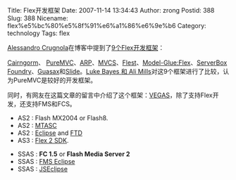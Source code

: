 Title: Flex开发框架
Date: 2007-11-14 13:34:43
Author: zrong
Postid: 388
Slug: 388
Nicename: flex%e5%bc%80%e5%8f%91%e6%a1%86%e6%9e%b6
Category: technology
Tags: flex

[Alessandro
Crugnola](http://www.sephiroth.it/)在博客中提到了[9个Flex开发框架](http://www.sephiroth.it/weblog/archives/2007/10/flex_frameworks.php)：

[Cairngorm](http://labs.adobe.com/wiki/index.php/Cairngorm)、
[PureMVC](http://www.puremvc.org/)、[ARP](http://osflash.org/projects/arp)、[MVCS](http://www.adobe.com/devnet/flex/articles/blueprint.html)、[Flest](http://code.google.com/p/flest/)、[Model-Glue:Flex](http://www.model-glue.com/flex.cfm)、[ServerBox
Foundry](http://www.servebox.com/foundry/doku.php)、[Guasax](http://www.guasax.com/)和[Slide](http://www.memorphic.com/news/)。[Luke
Bayes 和 Ali
Mills](http://patternpark.com/)对这9个框架进行了比较，认为PureMVC是较好的开发框架。

同时，有网友在这篇文章的留言中介绍了这个框架：[VEGAS](http://code.google.com/p/vegas/)，除了支持Flex开发，还支持FMS和FCS。

-   AS2 : Flash MX2004 or Flash8.
-   AS2 : [MTASC](http://www.mtasc.org/)
-   AS2 : [Eclipse](http://www.eclipse.org/) and
    [FTD](http://fdt.powerflasher.com/)
-   AS3 : [Flex 2 SDK](http://www.adobe.com/products/flex/sdk/).

<!-- -->

-   SSAS : **FC 1.5** or **Flash Media Server 2**
-   SSAS : [FMS Eclipse](http://fczone.com/eclipse/)
-   SSAS : [JSEclipse](http://labs.adobe.com/technologies/jseclipse/)

